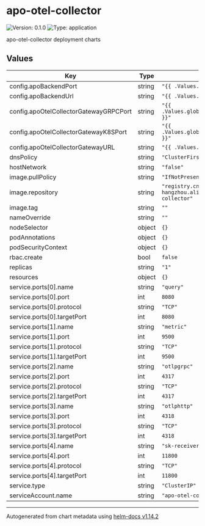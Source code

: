 # apo-otel-collector

![Version: 0.1.0](https://img.shields.io/badge/Version-0.1.0-informational?style=flat-square) ![Type: application](https://img.shields.io/badge/Type-application-informational?style=flat-square)

apo-otel-collector deployment charts

## Values

| Key | Type | Default | Description |
|-----|------|---------|-------------|
| config.apoBackendPort | string | `"{{ .Values.global.apoBackendPort }}"` |  |
| config.apoBackendUrl | string | `"{{ .Values.global.apoServerIP }}"` |  |
| config.apoOtelCollectorGatewayGRPCPort | string | `"{{ .Values.global.apoOtelCollectorGatewayGRPCPort }}"` |  |
| config.apoOtelCollectorGatewayK8SPort | string | `"{{ .Values.global.apoOtelCollectorGatewayK8SPort }}"` |  |
| config.apoOtelCollectorGatewayURL | string | `"{{ .Values.global.apoServerIP }}"` |  |
| dnsPolicy | string | `"ClusterFirst"` |  |
| hostNetwork | string | `"false"` |  |
| image.pullPolicy | string | `"IfNotPresent"` |  |
| image.repository | string | `"registry.cn-hangzhou.aliyuncs.com/kindlingx/custom-otlp-collector"` |  |
| image.tag | string | `""` |  |
| nameOverride | string | `""` |  |
| nodeSelector | object | `{}` |  |
| podAnnotations | object | `{}` |  |
| podSecurityContext | object | `{}` |  |
| rbac.create | bool | `false` |  |
| replicas | string | `"1"` |  |
| resources | object | `{}` |  |
| service.ports[0].name | string | `"query"` |  |
| service.ports[0].port | int | `8080` |  |
| service.ports[0].protocol | string | `"TCP"` |  |
| service.ports[0].targetPort | int | `8080` |  |
| service.ports[1].name | string | `"metric"` |  |
| service.ports[1].port | int | `9500` |  |
| service.ports[1].protocol | string | `"TCP"` |  |
| service.ports[1].targetPort | int | `9500` |  |
| service.ports[2].name | string | `"otlpgrpc"` |  |
| service.ports[2].port | int | `4317` |  |
| service.ports[2].protocol | string | `"TCP"` |  |
| service.ports[2].targetPort | int | `4317` |  |
| service.ports[3].name | string | `"otlphttp"` |  |
| service.ports[3].port | int | `4318` |  |
| service.ports[3].protocol | string | `"TCP"` |  |
| service.ports[3].targetPort | int | `4318` |  |
| service.ports[4].name | string | `"sk-receiver"` |  |
| service.ports[4].port | int | `11800` |  |
| service.ports[4].protocol | string | `"TCP"` |  |
| service.ports[4].targetPort | int | `11800` |  |
| service.type | string | `"ClusterIP"` |  |
| serviceAccount.name | string | `"apo-otel-collector"` |  |

----------------------------------------------
Autogenerated from chart metadata using [helm-docs v1.14.2](https://github.com/norwoodj/helm-docs/releases/v1.14.2)

